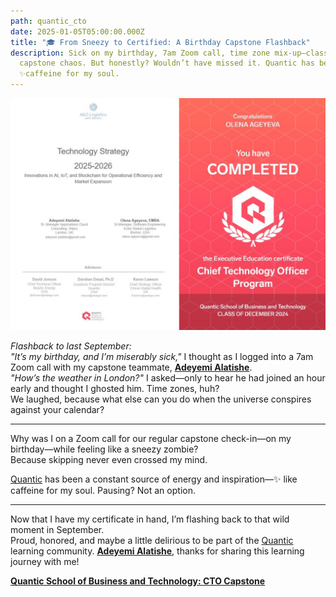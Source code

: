 ```yaml
---
path: quantic_cto
date: 2025-01-05T05:00:00.000Z
title: "🎓 From Sneezy to Certified: A Birthday Capstone Flashback"
description: Sick on my birthday, 7am Zoom call, time zone mix-up—classic
  capstone chaos. But honestly? Wouldn’t have missed it. Quantic has been
  ✨caffeine for my soul.
---
```

![](../assets/cto.jpg)

*Flashback to last September:*  
*"It’s my birthday, and I’m miserably sick,"* I thought as I logged into a 7am Zoom call with my capstone teammate, [**Adeyemi Alatishe**](https://www.linkedin.com/in/adeyemi-alatishe/).  
*"How’s the weather in London?"* I asked—only to hear he had joined an hour early and thought I ghosted him. Time zones, huh?  
We laughed, because what else can you do when the universe conspires against your calendar?

---

Why was I on a Zoom call for our regular capstone check-in—on my birthday—while feeling like a sneezy zombie?  
Because skipping never even crossed my mind.

[Quantic](https://quantic.edu/) has been a constant source of energy and inspiration—✨ like caffeine for my soul. Pausing? Not an option.

---

Now that I have my certificate in hand, I’m flashing back to that wild moment in September.  
Proud, honored, and maybe a little delirious to be part of the [Quantic](https://quantic.edu/) 
learning community.
[**Adeyemi Alatishe**](https://www.linkedin.com/in/adeyemi-alatishe/), thanks for sharing this learning journey with me!

**[Quantic School of Business and Technology: CTO Capstone](https://docs.google.com/document/d/1eNWbS4d2TXjUmPBVXB7LB41CY-0ofL1-LMTHNlIKcq8/edit?usp=sharing)**
